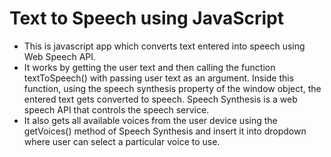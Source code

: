 # Text to Speech using JavaScript

<ul>
<li>This is javascript app which converts text entered into speech using Web Speech API.</li>

<li>It works by getting the user text and then calling the function textToSpeech() with passing user text as an argument. Inside this function, using the speech synthesis property of the window object, the entered text gets converted to speech. Speech Synthesis is a web speech API that controls the speech service.</li>

<li>It also gets all available voices from the user device using the getVoices() method of Speech Synthesis and insert it into dropdown where user can select a particular voice to use.</li>
</ul>
